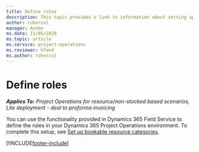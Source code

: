 ```yaml
---
title: Define roles
description: This topic provides a link to information about setting up bookable resource categories.
author: ruhercul
manager: Annbe
ms.date: 11/05/2020
ms.topic: article
ms.service: project-operations
ms.reviewer: kfend 
ms.author: ruhercul
---
```


# Define roles

_**Applies To:** Project Operations for resource/non-stocked based scenarios, Lite deployment - deal to proforma invoicing_

You can use the functionality provided in Dynamics 365 Field Service to define the roles in your Dynamics 365 Project Operations environment. To complete this setup, see [Set up bookable resource categories](/dynamics365/field-service/set-up-bookable-resource-categories).


[!INCLUDE[footer-include](../includes/footer-banner.md)]
